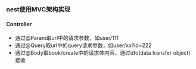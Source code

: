 ### nest使用MVC架构实现
#### Controller
* 通过@Param取url中的请求参数，如user/111
* 通过@Query取url中的query请求参数，如user/xx?id=222
* 通过@Body取book/create中的请求体内容，通过dto(data transfer object)接收